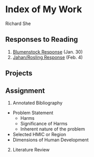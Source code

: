 # Index of My Work 

Richard She 

## Responses to Reading

1. [Blumenstock Response](https://rshe01.github.io/Workshop/Blumenstock) (Jan. 30)
2. [Jahan/Rosling Response](https://rshe01.github.io/Workshop/Rosling) (Feb. 4)

## Projects

## Assignment 

1. Annotated Bibliography 
- Problem Statement 
  - Harms
  - Significance of Harms
  - Inherent nature of the problem 
- Selected HMIC or Region
- Dimensions of Human Development


2. Literature Review 
